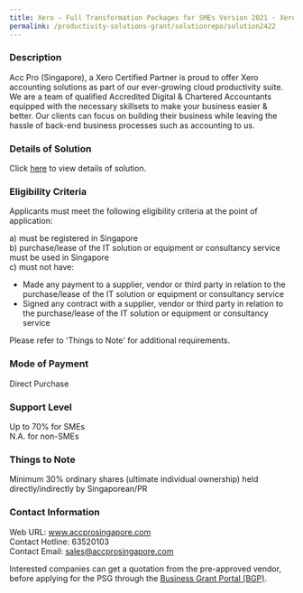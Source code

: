 ```yaml
---
title: Xero - Full Transformation Packages for SMEs Version 2021 - Xero Premium - Full Digital Transformation Package - for Micro Business
permalink: /productivity-solutions-grant/solutionrepo/solution2422
---
```


### Description

Acc Pro (Singapore), a Xero Certified Partner is proud to offer Xero accounting solutions as part of our ever-growing cloud productivity suite. We are a team of qualified Accredited Digital & Chartered Accountants equipped with the necessary skillsets to make your business easier & better. Our clients can focus on building their business while leaving the hassle of back-end business processes such as accounting to us.

### Details of Solution

Click <a href='https://www.gobusiness.gov.sg/images/psg/Acc_Pro_Xero_20210222_Desensitised_Annex_3_Part_4.pdf' target='_blank' rel='noopener'>here</a> to view details of solution.

### Eligibility Criteria

Applicants must meet the following eligibility criteria at the point of application:

a) must be registered in Singapore <br>
b) purchase/lease of the IT solution or equipment or consultancy service must be used in Singapore <br>
c) must not have:
- Made any payment to a supplier, vendor or third party in relation to the purchase/lease of the IT solution or equipment or consultancy service
- Signed any contract with a supplier, vendor or third party in relation to the purchase/lease of the IT solution or equipment or consultancy service

Please refer to 'Things to Note' for additional requirements.

### Mode of Payment
Direct Purchase

### Support Level
Up to 70% for SMEs <br>
N.A. for non-SMEs

### Things to Note
Minimum 30% ordinary shares (ultimate individual ownership) held directly/indirectly by Singaporean/PR

### Contact Information
Web URL: www.accprosingapore.com <br>Contact Hotline: 63520103 <br>Contact Email: sales@accprosingapore.com <br>

Interested companies can get a quotation from the pre-approved vendor, before applying for the PSG through the <a target='_blank' rel='noopener' href='https://www.businessgrants.gov.sg/'>Business Grant Portal (BGP)</a>.
